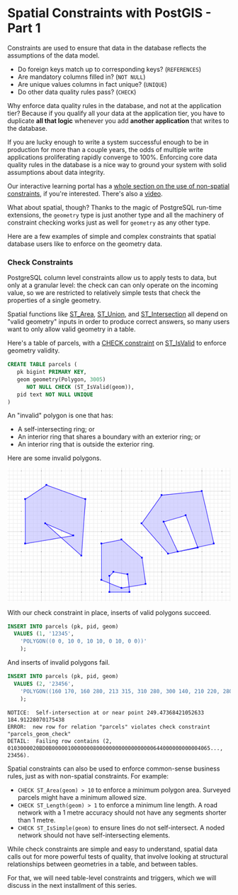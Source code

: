 # Spatial Constraints with PostGIS - Part 1

Constraints are used to ensure that data in the database reflects the assumptions of the data model.

* Do foreign keys match up to corresponding keys? (`REFERENCES`)
* Are mandatory columns filled in? (`NOT NULL`)
* Are unique values columns in fact unique? (`UNIQUE`)
* Do other data quality rules pass? (`CHECK`)

Why enforce data quality rules in the database, and not at the application tier? Because if you qualify all your data at the application tier, you have to duplicate **all that logic** whenever you add **another application** that writes to the database. 

If you are lucky enough to write a system successful enough to be in production for more than a couple years, the odds of multiple write applications proliferating rapidly converge to 100%. Enforcing core data quality rules in the database is a nice way to ground your system with solid assumptions about data integrity.

Our interactive learning portal has a [whole section on the use of non-spatial constraints](https://learn.crunchydata.com/postgresql-devel/courses/basics/constraints), if you're interested. There's also a [video](https://www.youtube.com/watch?v=MAZ4EM8Up8w).

What about spatial, though? Thanks to the magic of PostgreSQL run-time extensions, the `geometry` type is just another type and all the machinery of constraint checking works just as well for `geometry` as any other type.

Here are a few examples of simple and complex constraints that spatial database users like to enforce on the geometry data.

### Check Constraints

PostgreSQL column level constraints allow us to apply tests to data, but only at a granular level: the check can can only operate on the incoming value, so we are restricted to relatively simple tests that check the properties of a single geometry.

Spatial functions like [ST_Area](https://postgis.net/docs/ST_Area.html), [ST_Union](https://postgis.net/docs/ST_Union.html), and [ST_Intersection](https://postgis.net/docs/ST_Intersection.html) all depend on "valid geometry" inputs in order to produce correct answers, so many users want to only allow valid geometry in a table.

Here's a table of parcels, with a [CHECK constraint](https://www.postgresql.org/docs/current/ddl-constraints.html#DDL-CONSTRAINTS-CHECK-CONSTRAINTS) on [ST_IsValid](https://postgis.net/docs/ST_Intersection.html) to enforce geometry validity.

```sql
CREATE TABLE parcels (
   pk bigint PRIMARY KEY,
   geom geometry(Polygon, 3005) 
      NOT NULL CHECK (ST_IsValid(geom)),
   pid text NOT NULL UNIQUE
)
```

An "invalid" polygon is one that has:

* A self-intersecting ring; or
* An interior ring that shares a boundary with an exterior ring; or
* An interior ring that is outside the exterior ring.

Here are some invalid polygons.

<img src="img/invalid.png" />

With our check constraint in place, inserts of valid polygons succeed.

```sql
INSERT INTO parcels (pk, pid, geom) 
  VALUES (1, '12345', 
    'POLYGON((0 0, 10 0, 10 10, 0 10, 0 0))'
    );
```

And inserts of invalid polygons fail.

```sql
INSERT INTO parcels (pk, pid, geom) 
  VALUES (2, '23456', 
    'POLYGON((160 170, 160 280, 213 315, 310 280, 300 140, 210 220, 280 190, 160 170))'
    );
```
```
NOTICE:  Self-intersection at or near point 249.47368421052633 184.91228070175438
ERROR:  new row for relation "parcels" violates check constraint "parcels_geom_check"
DETAIL:  Failing row contains (2, 0103000020BD0B00000100000008000000000000000000644000000000004065..., 23456).
```

Spatial constraints can also be used to enforce common-sense business rules, just as with non-spatial constraints. For example:

* `CHECK ST_Area(geom) > 10` to enforce a minimum polygon area. Surveyed parcels might have a minimum allowed size.
* `CHECK ST_Length(geom) > 1` to enforce a minimum line length. A road network with a 1 metre accuracy should not have any segments shorter than 1 metre.
* `CHECK ST_IsSimple(geom)` to ensure lines do not self-intersect. A noded network should not have self-intersecting elements.

While check constraints are simple and easy to understand, spatial data calls out for more powerful tests of quality, that involve looking at structural relationships between geometries in a table, and between tables. 

For that, we will need table-level constraints and triggers, which we will discuss in the next installment of this series.